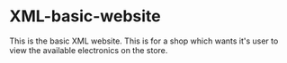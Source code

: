 # XML-basic-website
This is the basic XML website.
This is for a shop which wants it's user to view the available electronics on the store.

